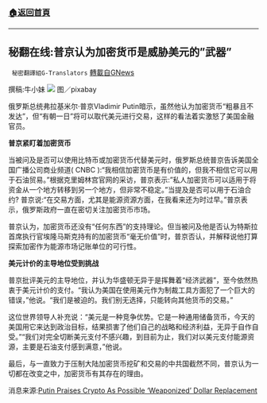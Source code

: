 ###  [:house:返回首頁](https://github.com/ourhimalayas/txt)
---


## 秘翻在线:普京认为加密货币是威胁美元的”武器”
` 秘密翻譯組G-Translators` [轉載自GNews](https://gnews.org/zh-hans/1594069/)

撰稿:牛小妹
![](https://assets.gnews.org/wp-content/uploads/2021/10/images.jpg)
图／pixabay

俄罗斯总统弗拉基米尔·普京Vladimir Putin暗示，虽然他认为加密货币“粗暴且不发达”，但“有朝一日”将可以取代美元进行交易，这样的看法着实激怒了美国金融官员。

**普京紧盯着加密货币**

当被问及是否可以使用比特币或加密货币代替美元时，俄罗斯总统普京告诉美国全国广播公司商业频道( CNBC ):“我相信加密货币是有价值的，但我不相信它可以用于石油贸易。”根据克里姆林宫官网的采访，普京表示:”私人加密货币可以适用于将资金从一个地方转移到另一个地方，但非常不稳定。”当提及是否可以用于石油合约? 普京说:“在交易方面，尤其是能源资源方面，在我看来还为时过早。”普京表示，俄罗斯政府一直在密切关注加密货币市场。

普京认为，加密货币还没有“任何东西”的支持理论。但当被问及他是否认为特斯拉首席执行官埃隆马斯克持有的加密货币“毫无价值”时，普京否认，并解释说他打算探索加密作为能源市场记账单位的可行性。

**美元计价的主导地位受到挑战**

普京批评美元的主导地位，并认为华盛顿无异于是挥舞着“经济武器”，至今依然热衷于美元计价的支付。“我认为美国在使用美元作为制裁工具方面犯了一个巨大的错误，”他说。“我们是被迫的。我们别无选择，只能转向其他货币的交易。”

这位世界领导人补充说：“美元是一种竞争优势。它是一种通用储备货币，今天的美国用它来达到政治目标，结果损害了他们自己的战略和经济利益，无异于自作自受。”“我们对完全切断美元支付不感兴趣，到目前为止，我们对以美元支付能源资源，主要是石油支付感到满意，”他说。

最后，与一直致力于压制大陆加密货币挖矿和交易的中共国截然不同，普京认为一切都在改变之中，加密货币有其存在的理由。

消息来源:[Putin Praises Crypto As Possible ‘Weaponized’ Dollar Replacement](http://Putin%20Praises%20Crypto%20As%20Possible%20'Weaponized'%20Dollar%20Replacement)
